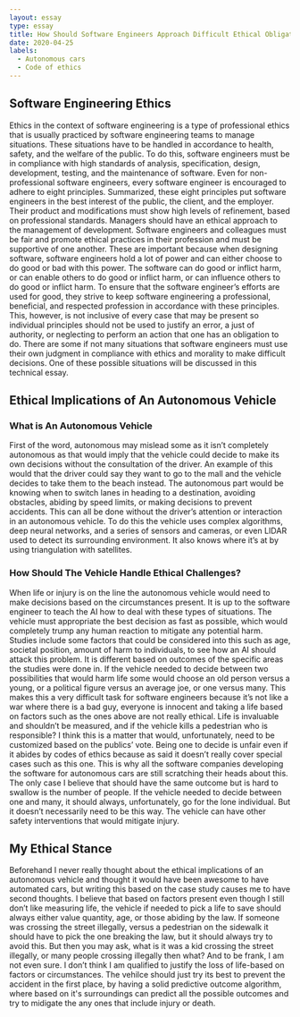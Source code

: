 ```yaml
---
layout: essay
type: essay
title: How Should Software Engineers Approach Difficult Ethical Obligations
date: 2020-04-25
labels:
  - Autonomous cars
  - Code of ethics
---
```


## Software Engineering Ethics

Ethics in the context of software engineering is a type of professional ethics that is usually practiced by software engineering teams to manage situations. These situations have to be handled in accordance to health, safety, and the welfare of the public. To do this, software engineers must be in compliance with high standards of analysis, specification, design, development, testing, and the maintenance of software. Even for non-professional software engineers, every software engineer is encouraged to adhere to eight principles. Summarized, these eight principles put software engineers in the best interest of the public, the client, and the employer. Their product and modifications must show high levels of refinement, based on professional standards. Managers should have an ethical approach to the management of development. Software engineers and colleagues must be fair and promote ethical practices in their profession and must be supportive of one another. These are important because when designing software, software engineers hold a lot of power and can either choose to do good or bad with this power. The software can do good or inflict harm, or can enable others to do good or inflict harm, or can influence others to do good or inflict harm. To ensure that the software engineer’s efforts are used for good, they strive to keep software engineering a professional, beneficial, and respected profession in accordance with these principles. This, however, is not inclusive of every case that may be present so individual principles should not be used to justify an error, a just of authority, or neglecting to perform an action that one has an obligation to do. There are some if not many situations that software engineers must use their own judgment in compliance with ethics and morality to make difficult decisions. One of these possible situations will be discussed in this technical essay. 

## Ethical Implications of An Autonomous Vehicle
### What is An Autonomous Vehicle

First of the word, autonomous may mislead some as it isn’t completely autonomous as that would imply that the vehicle could decide to make its own decisions without the consultation of the driver. An example of this would that the driver could say they want to go to the mall and the vehicle decides to take them to the beach instead. The autonomous part would be knowing when to switch lanes in heading to a destination, avoiding obstacles, abiding by speed limits, or making decisions to prevent accidents. This can all be done without the driver’s attention or interaction in an autonomous vehicle. To do this the vehicle uses complex algorithms, deep neural networks, and a series of sensors and cameras, or even LIDAR used to detect its surrounding environment. It also knows where it’s at by using triangulation with satellites.

### How Should The Vehicle Handle Ethical Challenges?

When life or injury is on the line the autonomous vehicle would need to make decisions based on the circumstances present. It is up to the software engineer to teach the AI how to deal with these types of situations. The vehicle must appropriate the best decision as fast as possible, which would completely trump any human reaction to mitigate any potential harm. Studies include some factors that could be considered into this such as age, societal position, amount of harm to individuals, to see how an AI should attack this problem. It is different based on outcomes of the specific areas the studies were done in. If the vehicle needed to decide between two possibilities that would harm life some would choose an old person versus a young, or a political figure versus an average joe, or one versus many. This makes this a very difficult task for software engineers because it’s not like a war where there is a bad guy, everyone is innocent and taking a life based on factors such as the ones above are not really ethical. Life is invaluable and shouldn’t be measured, and if the vehicle kills a pedestrian who is responsible? I think this is a matter that would, unfortunately, need to be customized based on the publics’ vote. Being one to decide is unfair even if it abides by codes of ethics because as said it doesn’t really cover special cases such as this one. This is why all the software companies developing the software for autonomous cars are still scratching their heads about this. The only case I believe that should have the same outcome but is hard to swallow is the number of people. If the vehicle needed to decide between one and many, it should always, unfortunately, go for the lone individual. But it doesn’t necessarily need to be this way. The vehicle can have other safety interventions that would mitigate injury.

## My Ethical Stance

Beforehand I never really thought about the ethical implications of an autonomous vehicle and thought it would have been awesome to have automated cars, but writing this based on the case study causes me to have second thoughts. I believe that based on factors present even though I still don’t like measuring life, the vehicle if needed to pick a life to save should always either value quantity, age, or those abiding by the law. If someone was crossing the street illegally, versus a pedestrian on the sidewalk it should have to pick the one breaking the law, but it should always try to avoid this. But then you may ask, what is it was a kid crossing the street illegally, or many people crossing illegally then what? And to be frank, I am not even sure. I don’t think I am qualified to justify the loss of life-based on factors or circumstances. The vehilce should just try its best to prevent the accident in the first place, by having a solid predictive outcome algorithm, where based on it's surroundings can predict all the possible outcomes and try to midigate the any ones that include injury or death. 

